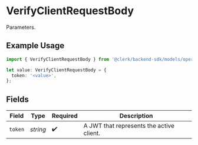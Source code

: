 # VerifyClientRequestBody

Parameters.

## Example Usage

```typescript
import { VerifyClientRequestBody } from '@clerk/backend-sdk/models/operations';

let value: VerifyClientRequestBody = {
  token: '<value>',
};
```

## Fields

| Field   | Type     | Required           | Description                              |
| ------- | -------- | ------------------ | ---------------------------------------- |
| `token` | _string_ | :heavy_check_mark: | A JWT that represents the active client. |
